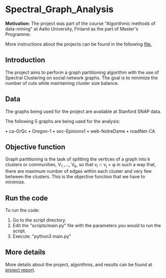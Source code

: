 # Spectral_Graph_Analysis

<b>Motivation:</b> The project was part of the course "Algorithmic methods of data-mining" at Aalto University, Finland as the part of Master's Programme.

More instructions about the projects can be found in the following <a href="Project_Instructions.pdf">file.</a>

## Introduction

The project aims to perform a graph partitioning algorithm with the use of Spectral Clustering on social network graphs. The goal is to minimize the number of cuts while maintaining cluster size balance.

## Data

The graphs being used for the project are available at Stanford SNAP data.

The following 5 graphs are being used for the analysis:

• ca-GrQc
• Oregon-1
• soc-Epinions1
• web-NotreDame
• roadNet-CA

## Objective function
Graph partitioning is the task of splitting the vertices of a graph into k clusters or communities, V<sub>1</sub> ,..., V<sub>k</sub>, so that v<sub>i</sub> ∩ v<sub>j</sub> = φ in such a way that, there are maximum number of edges within each cluster and very few between the clusters. This is the objective function that we have to minimize.

## Run the code
To run the code:

1. Go to the script directory.
2. Edit the "scripts/main.py" file with the parameters you would to run the script.
3. Execute: "python3 main.py"

## More details

More details about the project, algorithms, and results can be found at <a href="Project_Report.pdf">project report</a>.
